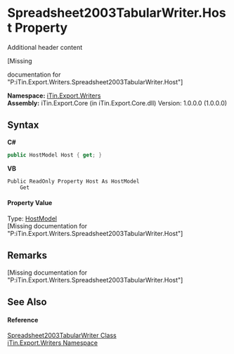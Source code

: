 # Spreadsheet2003TabularWriter.Host Property 
Additional header content 

\[Missing <summary> documentation for "P:iTin.Export.Writers.Spreadsheet2003TabularWriter.Host"\]

**Namespace:**&nbsp;<a href="e20f9067-68c3-b137-ea41-2fb08bbbee45">iTin.Export.Writers</a><br />**Assembly:**&nbsp;iTin.Export.Core (in iTin.Export.Core.dll) Version: 1.0.0.0 (1.0.0.0)

## Syntax

**C#**<br />
``` C#
public HostModel Host { get; }
```

**VB**<br />
``` VB
Public ReadOnly Property Host As HostModel
	Get
```


#### Property Value
Type: <a href="aaf2a5cd-976a-c65b-0bfb-2fc8f660305a">HostModel</a><br />\[Missing <value> documentation for "P:iTin.Export.Writers.Spreadsheet2003TabularWriter.Host"\]

## Remarks
\[Missing <remarks> documentation for "P:iTin.Export.Writers.Spreadsheet2003TabularWriter.Host"\]

## See Also


#### Reference
<a href="86555d08-0547-8410-ce91-87da7c9c9a38">Spreadsheet2003TabularWriter Class</a><br /><a href="e20f9067-68c3-b137-ea41-2fb08bbbee45">iTin.Export.Writers Namespace</a><br />